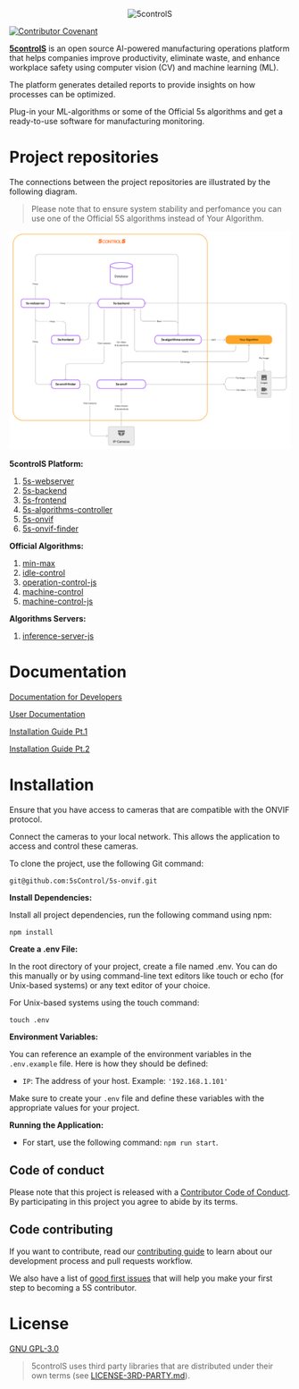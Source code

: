 <p align="center">
  <img src="https://github.com/5sControl/.github/assets/131950264/d65c5be1-1cca-46a1-b564-ef4364f0dbc6" alt="5controlS" height = "320" />
</p>

[![Contributor Covenant](https://img.shields.io/badge/Contributor%20Covenant-2.1-4baaaa.svg)](CODE_OF_CONDUCT.md)

**[5controlS](https://5controls.com/)** is an open source AI-powered manufacturing operations platform that helps companies improve productivity, eliminate waste, and enhance workplace safety using computer vision (CV) and machine learning (ML). 

The platform generates detailed reports to provide insights on how processes can be optimized.

Plug-in your ML-algorithms or some of the Official 5s algorithms and get a ready-to-use software for manufacturing monitoring.

# **Project repositories**

The connections between the project repositories are illustrated by the following diagram. 

> Please note that to ensure system stability and perfomance you can use one of the Official 5S algorithms instead of Your Algorithm.

<p align="center">
  <img src="https://github.com/5sControl/5s-user-documentation/blob/main/assets/5S%20scheme%20(1).png" alt="5controlS-diagram" />
</p>



**5controlS Platform:**
1. [5s-webserver](https://github.com/5sControl/5s-webserver)
2. [5s-backend](https://github.com/5sControl/5s-backend)
3. [5s-frontend](https://github.com/5sControl/5s-frontend)
4. [5s-algorithms-controller](https://github.com/5sControl/5s-algorithms-controller)
5. [5s-onvif](https://github.com/5sControl/5s-onvif)
6. [5s-onvif-finder](https://github.com/5sControl/5s-onvif-finder)
   
**Official Algorithms:**
1. [min-max](https://github.com/5sControl/min-max)
2. [idle-control](https://github.com/5sControl/idle-control)
3. [operation-control-js](https://github.com/5sControl/operation-control-js)
4. [machine-control](https://github.com/5sControl/machine-control)
5. [machine-control-js](https://github.com/5sControl/machine-control-js)

**Algorithms Servers:**
1. [inference-server-js](https://github.com/5sControl/inference-server-js)

# **Documentation**

[Documentation for Developers](https://github.com/5sControl/5s-dev-documentation/wiki)

[User Documentation](https://github.com/5sControl/Manufacturing-Automatization-Enterprise/wiki)

[Installation Guide Pt.1](https://5controls.com/blog/installing-5s-control-software)

[Installation Guide Pt.2](https://5controls.com/blog/installing-5s-control-software-part-2-docker)

# **Installation**
Ensure that you have access to cameras that are compatible with the ONVIF protocol.

Connect the cameras to your local network. This allows the application to access and control these cameras.

To clone the project, use the following Git command:

```shell
git@github.com:5sControl/5s-onvif.git
```

 **Install Dependencies:**

Install all project dependencies, run the following command using npm:
```shell
npm install
```

 **Create a .env File:**

In the root directory of your project, create a file named .env. You can do this manually or by using command-line text editors like touch or echo (for Unix-based systems) or any text editor of your choice.

For Unix-based systems using the touch command:
```shell
touch .env
```
**Environment Variables:**

You can reference an example of the environment variables in the `.env.example` file. Here is how they should be defined:

- `IP`: The address of your host. Example: `'192.168.1.101'`

Make sure to create your `.env` file and define these variables with the appropriate values for your project.

**Running the Application:**

- For start, use the following command: `npm run start`.

## **Code of conduct**

Please note that this project is released with a [Contributor Code of Conduct](CODE_OF_CONDUCT.md). By participating in this project you agree to abide by its terms.

## Code contributing

If you want to contribute, read  our [contributing guide](CONTRIBUTING.md) to learn about our development process and pull requests workflow.

We also have a list of [good first issues](https://github.com/5sControl/5s-onvif/issues?q=is%3Aopen+is%3Aissue+label%3A%22good+first+issue%22) that will help you make your first step to beсoming a 5S contributor.

# **License**

[GNU GPL-3.0](LICENSE)

> 5controlS uses third party libraries that are distributed under their own terms (see [LICENSE-3RD-PARTY.md](https://github.com/5sControl/5s-onvif/blob/main/LICENSE-3RD-PARTY.md)).<br> 

<br>
<div align="center">
  <a href="https://5controls.com/" style="text-decoration:none;">
    <img src="https://github.com/5sControl/Manufacturing-Automatization-Enterprise/blob/3bafa5805821a34e8b825df7cc78e00543fd7a58/assets/Property%201%3DVariant4.png" width="10%" alt="" /></a> 
  <img src="https://github.com/5sControl/5s-backend/assets/131950264/d48bcf5c-8aa6-42c4-a47d-5548ae23940d" width="3%" alt="" />
  <a href="https://github.com/5sControl" style="text-decoration:none;">
    <img src="https://github.com/5sControl/Manufacturing-Automatization-Enterprise/blob/3bafa5805821a34e8b825df7cc78e00543fd7a58/assets/github.png" width="4%" alt="" /></a>
  <img src="https://github.com/5sControl/5s-backend/assets/131950264/d48bcf5c-8aa6-42c4-a47d-5548ae23940d" width="3%" alt="" />
  <a href="https://www.youtube.com/@5scontrol" style="text-decoration:none;">
    <img src="https://github.com/5sControl/Manufacturing-Automatization-Enterprise/blob/ebf176c81fdb62d81b2555cb6228adc074f60be0/assets/youtube%20(1).png" width="5%" alt="" /></a>
</div>
<div>
</div>
